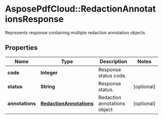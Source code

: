﻿# AsposePdfCloud::RedactionAnnotationsResponse
Represents response containing multiple redaction annotation objects

## Properties
Name | Type | Description | Notes
------------ | ------------- | ------------- | -------------
**code** | **Integer** | Response status code. | 
**status** | **String** | Response status. | [optional] 
**annotations** | [**RedactionAnnotations**](RedactionAnnotations.md) | Redaction annotations object | [optional] 


